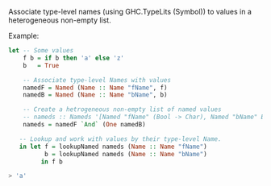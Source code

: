 Associate type-level names (using GHC.TypeLits (Symbol)) to values in a heterogeneous non-empty list.

Example:

```haskell
let -- Some values
    f b = if b then 'a' else 'z'
    b   = True

    -- Associate type-level Names with values
    namedF = Named (Name :: Name "fName", f)
    namedB = Named (Name :: Name "bName", b)

    -- Create a hetrogeneous non-empty list of named values
    -- nameds :: Nameds '[Named "fName" (Bool -> Char), Named "bName" Bool]
    nameds = namedF `And` (One namedB)

   -- Lookup and work with values by their type-level Name.
   in let f = lookupNamed nameds (Name :: Name "fName")
          b = lookupNamed nameds (Name :: Name "bName")
         in f b
```

```haskell
> 'a'
```

